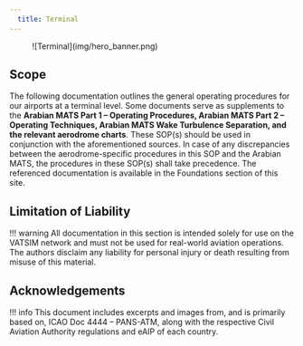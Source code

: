 ```yaml
---
  title: Terminal
---
```

<figure markdown>
![Terminal](img/hero_banner.png)
</figure>

## Scope
The following documentation outlines the general operating procedures for our airports at a terminal level. Some documents serve as supplements to the **Arabian MATS Part 1 – Operating Procedures, Arabian MATS Part 2 – Operating Techniques, Arabian MATS Wake Turbulence Separation, and the relevant aerodrome charts**. These SOP(s) should be used in conjunction with the aforementioned sources. In case of any discrepancies between the aerodrome-specific procedures in this SOP and the Arabian MATS, the procedures in these SOP(s) shall take precedence. The referenced documentation is available in the Foundations section of this site.

## Limitation of Liability
!!! warning
    All documentation in this section is intended solely for use on the VATSIM network and must not be used for real-world aviation operations. The authors disclaim any liability for personal injury or death resulting from misuse of this material.

## Acknowledgements
!!! info
    This document includes excerpts and images from, and is primarily based on, ICAO Doc 4444 – PANS-ATM, along with the respective Civil Aviation Authority regulations and eAIP of each country.

